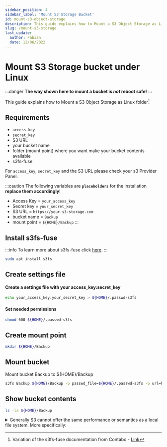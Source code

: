 ```yaml
---
sidebar_position: 4
sidebar_label: 'Mount S3 Storage Bucket'
id: mount-s3-object-storage
description: This guide explains how to Mount a S3 Object Storage as Linux Folder. 
slug: /mount-s3-storage
last_update:
  author: Fabian
  date: 12/06/2022
---
```


# Mount S3 Storage bucket under Linux

:::danger
**The way shown here to mount a bucket is _not_ reboot safe!**
:::

This guide explains how to Mount a S3 Object Storage as Linux folder[^1]

## Requirements

* `access_key`
* `secret_key`
* S3 URL
* your bucket name
* folder (mount point) where you want make your bucket contents available
* s3fs-fuse

For `access_key`, `secret_key` and the S3 URL please check your s3 Provider Panel.

:::caution
The following variables are **`placeholders`** for the installation **replace them accordingly**!

* Access Key = `your_access_key`
* Secret key = `your_secret_key`
* S3 URL = `https://your.s3-storage.com`
* bucket name = `Backup`
* mount point = `${HOME}/Backup`
:::

## Install s3fs-fuse

:::info
To learn more about s3fs-fuse click [here](./s3fs-fuse).
:::

```bash
sudo apt install s3fs
```

## Create settings file

#### Create a settings file with your access_key:secret_key

```bash title='${HOME}/'
echo your_access_key:your_secret_key > ${HOME}/.passwd-s3fs
```

#### Set needed permissions

```bash title='${HOME}/'
chmod 600 ${HOME}/.passwd-s3fs
```

## Create mount point

```bash title='${HOME}'
mkdir ${HOME}/Backup
```

## Mount bucket

Mount bucket Backup to ${HOME}/Backup

```bash title='${HOME}/Backup'
s3fs Backup ${HOME}/Backup -o passwd_file=${HOME}/.passwd-s3fs -o url=https://your.s3-storage.com -o use_path_request_style
```

## Show bucket contents

```bash title='${HOME}'
ls -la ${HOME}/Backup
```

<details>
<summary>Generally S3 cannot offer the same performance or semantics as a local file system. More specifically:</summary>

| |
| --- |
|random writes or appends to files require rewriting the entire object, optimized with multi-part upload copy|
|metadata operations such as listing directories have poor performance due to network latency|
|non-AWS providers may have eventual consistency so reads can temporarily yield stale data (AWS offers read-after-write consistency since Dec 2020)|
|no atomic renames of files or directories|
|no coordination between multiple clients mounting the same bucket|
|no hard links|
|inotify detects only local modifications, not external ones by other clients or tools|
</details>


[^1]: Variation of the s3fs-fuse documentation from Contabo - [Link](https://docs.contabo.com/docs/products/Object-Storage/Tools/s3fs-fuse)
